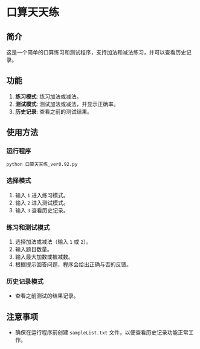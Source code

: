 # 口算天天练

## 简介
这是一个简单的口算练习和测试程序，支持加法和减法练习，并可以查看历史记录。

## 功能
1. **练习模式**: 练习加法或减法。
2. **测试模式**: 测试加法或减法，并显示正确率。
3. **历史记录**: 查看之前的测试结果。

## 使用方法

### 运行程序
```bash
python 口算天天练_ver0.92.py
```

### 选择模式
1. 输入 `1` 进入练习模式。
2. 输入 `2` 进入测试模式。
3. 输入 `3` 查看历史记录。

### 练习和测试模式
1. 选择加法或减法（输入 `1` 或 `2`）。
2. 输入题目数量。
3. 输入最大加数或被减数。
4. 根据提示回答问题，程序会给出正确与否的反馈。

### 历史记录模式
- 查看之前测试的结果记录。

## 注意事项
- 确保在运行程序前创建 `sampleList.txt` 文件，以便查看历史记录功能正常工作。
